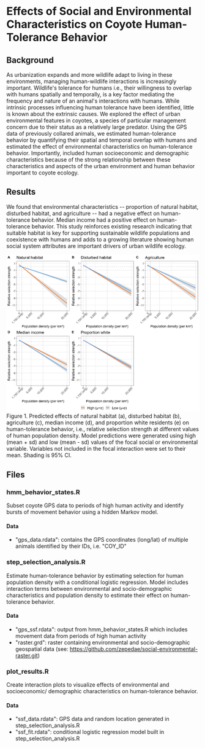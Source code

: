 
# Effects of Social and Environmental Characteristics on Coyote Human-Tolerance Behavior

## Background

As urbanization expands and more wildlife adapt to living in these
environments, managing human-wildlife interactions is increasingly
important. Wildlife's tolerance for humans i.e., their willingness to
overlap with humans spatially and temporally, is a key factor mediating
the frequency and nature of an animal's interactions with humans. While
intrinsic processes influencing human tolerance have been identified,
little is known about the extrinsic causes. We explored the effect of
urban environmental features in coyotes, a species of particular
management concern due to their status as a relatively large predator.
Using the GPS data of previously collared animals, we estimated
human-tolerance behavior by quantifying their spatial and temporal
overlap with humans and estimated the effect of environmental
characteristics on human-tolerance behavior. Importantly, included human
socioeconomic and demographic characteristics because of the strong
relationship between these characteristics and aspects of the urban
environment and human behavior important to coyote ecology.

## Results

We found that environmental characteristics -- proportion of natural
habitat, disturbed habitat, and agriculture -- had a negative effect on
human-tolerance behavior. Median income had a positive effect on
human-tolerance behavior. This study reinforces existing research
indicating that suitable habitat is key for supporting sustainable
wildlife populations and coexistence with humans and adds to a growing
literature showing human social system attributes are important drivers
of urban wildlife ecology.

![Interaction plots](images/rss_3-28.png) Figure 1. Predicted effects of
natural habitat (a), disturbed habitat (b), agriculture (c), median
income (d), and proportion white residents (e) on human-tolerance
behavior, i.e., relative selection strength at different values of human
population density. Model predictions were generated using high (mean +
sd) and low (mean - sd) values of the focal social or environmental
variable. Variables not included in the focal interaction were set to
their mean. Shading is 95% CI.

## Files

### hmm_behavior_states.R

Subset coyote GPS data to periods of high human activity and identify
bursts of movement behavior using a hidden Markov model.

#### Data

-   "gps_data.rdata": contains the GPS coordinates (long/lat) of
    multiple animals identified by their IDs, i.e. "COY_ID"

### step_selection_analysis.R

Estimate human-tolerance behavior by estimating selection for human
population density with a conditional logistic regression. Model
includes interaction terms between environmental and socio-demographic
characteristics and population density to estimate their effect on
human-tolerance behavior.

#### Data

-   "gps_ssf.rdata": output from hmm_behavior_states.R which includes
    movement data from periods of high human activity
-   "raster.grd": raster containing environmental and socio-demographic
    geospatial data (see:
    <https://github.com/zepedae/social-environmental-raster.git>)

### plot_results.R

Create interaction plots to visualize effects of environmental and
socioeconomic/ demographic characteristics on human-tolerance behavior.

#### Data

-   "ssf_data.rdata": GPS data and random location generated in
    step_selection_analysis.R
-   "ssf_fit.rdata": conditional logistic regression model built in
    step_selection_analysis.R
